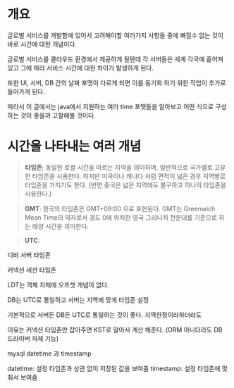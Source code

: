 # 개요
글로벌 서비스를 개발함에 있어서 고려해야할 여러가지 사항들 중에 빠질수 없는 것이 바로 시간에 대한 개념이다.

글로벌 서비스를 클라우드 환경에서 제공하게 될텐데 각 서버들은 세계 각국에 흩어져 있고 그에 따라 서비스 시간에 대한 차이가 발생하게 된다. 

또한 UI, 서버, DB 간의 날짜 포맷이 다르게 되면 이를 동기화 하기 위한 작업이 추가로 들어가게 된다.

따라서 이 글에서는 java에서 지원하는 여러 time 포맷들을 알아보고 어떤 식으로 구성하는 것이 좋을까 고찰해볼 것이다.


# 시간을 나타내는 여러 개념 

> **타임존**: 동일한 로컬 시간을 따르는 지역을 의미하며, 일반적으로 국가별로 고유한 타임존을 사용한다. 하지만 미국이나 캐나다 처럼 면적이 넓은 경우 지역별로 타임존을 가지기도 한다. (반면 중국은 넓은 지역에도 불구하고 하나의 타임존을 사용한다.)

> **GMT**: 한국의 타임존은 GMT+09:00 으로 표현된다. GMT는 Greenwich Mean Time의 약자로서 경도 0에 위치한 영국 그리니치 천문대를 기준으로 하는 태양 시간을 의미한다.

> **UTC**: 



디비 서버 타임존

커넥션 세션 타임존

LDT는 객체 자체에 오프셋 개념이 없다.

DB는 UTC로 통일하고 서버는 지역에 맞게 타임존 설정

기본적으로 서버든 DB든 UTC로 통일하는 것이 좋다.
지역한정이라하더라도

이유는 커넥션 타임존만 잡아주면 KST로 알아서 계산 해준다. (ORM 아니더라도 DB 드라이버 자체 기능)


mysql datetime 과 timestamp

datetime: 설정 타임존과 상관 없이 저장된 값을 보여줌
timestamp: 설정 타임존에 맞춰서 보여줌



